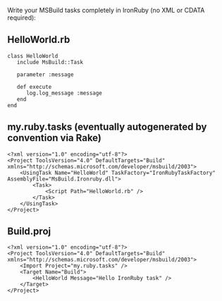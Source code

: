 Write your MSBuild tasks completely in IronRuby (no XML or CDATA required):

HelloWorld.rb
---------------------------------

    class HelloWorld
       include MsBuild::Task

       parameter :message

       def execute
          log.log_message :message
       end
    end

my.ruby.tasks (eventually autogenerated by convention via Rake)
----------------------------------
    <?xml version="1.0" encoding="utf-8"?>
    <Project ToolsVersion="4.0" DefaultTargets="Build" xmlns="http://schemas.microsoft.com/developer/msbuild/2003">
        <UsingTask Name="HelloWorld" TaskFactory="IronRubyTaskFactory" AssemblyFile="MsBuild.Ironruby.dll">
            <Task>
                <Script Path="HelloWorld.rb" />
            </Task>
        </UsingTask>
    </Project>

Build.proj
----------------------------------
    <?xml version="1.0" encoding="utf-8"?>
    <Project ToolsVersion="4.0" DefaultTargets="Build" xmlns="http://schemas.microsoft.com/developer/msbuild/2003">
        <Import Project="my.ruby.tasks" />
        <Target Name="Build">
            <HelloWorld Message="Hello IronRuby task" />
        </Target>
    </Project>

